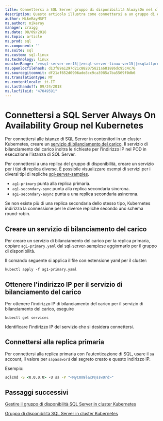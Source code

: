 ```yaml
---
title: Connettersi a SQL Server gruppo di disponibilità AlwaysOn nel cluster Kubernetes
description: Questo articolo illustra come connettersi a un gruppo di disponibilità AlwaysOn
author: MikeRayMSFT
ms.author: mikeray
manager: craigg
ms.date: 08/09/2018
ms.topic: article
ms.prod: sql
ms.component: ''
ms.suite: sql
ms.custom: sql-linux
ms.technology: linux
monikerRange: '>=sql-server-ver15||>=sql-server-linux-ver15||=sqlallproducts-allversions'
ms.openlocfilehash: d13f89a1297d21c882075821a681886dc95c4c76
ms.sourcegitcommit: df21af652d0906ade8cc9ca3985a7ba5569f0db6
ms.translationtype: MT
ms.contentlocale: it-IT
ms.lasthandoff: 09/24/2018
ms.locfileid: "47049591"
---
```

# <a name="connect-to-a-sql-server-always-on-availability-group-on-kubernetes"></a>Connettersi a SQL Server Always On Availability Group nel Kubernetes

Per connettersi alle istanze di SQL Server in contenitori in un cluster Kubernetes, creare un [servizio di bilanciamento del carico](http://kubernetes.io/docs/concepts/services-networking/service/#loadbalancer). Il servizio di bilanciamento del carico inoltra le richieste per l'indirizzo IP nel POD in esecuzione l'istanza di SQL Server.

Per connettersi a una replica del gruppo di disponibilità, creare un servizio per i tipi di replica diverse. È possibile visualizzare esempi di servizi per i diversi tipi di repliche [sql-server-samples](https://github.com/Microsoft/sql-server-samples/blob/master/samples/features/high%20availability/Kubernetes/sample-manifest-files/ag-services.yaml).

* `ag1-primary` punta alla replica primaria.
* `ag1-secondary-sync` punta alla replica secondaria sincrona.
* `ag1-secondary-async` punta a una replica secondaria asincrona.

Se non esiste più di una replica secondaria dello stesso tipo, Kubernetes indirizza la connessione per le diverse repliche secondo uno schema round-robin.

## <a name="create-a-load-balancer-service"></a>Creare un servizio di bilanciamento del carico

Per creare un servizio di bilanciamento del carico per la replica primaria, copiare `ag1-primary.yaml` dal [sql-server-samples]()e aggiornarlo per il gruppo di disponibilità.

Il comando seguente si applica il file con estensione yaml per il cluster:

```kubectl
kubectl apply -f ag1-primary.yaml
```

## <a name="get-the-ip-address-for-your-load-balancer-service"></a>Ottenere l'indirizzo IP per il servizio di bilanciamento del carico

Per ottenere l'indirizzo IP di bilanciamento del carico per il servizio di bilanciamento del carico, eseguire

```kubectl
kubectl get services
```

Identificare l'indirizzo IP del servizio che si desidera connettersi.

## <a name="connect-to-primary-replica"></a>Connettersi alla replica primaria

Per connettersi alla replica primaria con l'autenticazione di SQL, usare il `sa` account, il valore per `sapassword` dal segreto creato e questo indirizzo IP.

Esempio:

```cmd
sqlcmd -S <0.0.0.0> -U sa -P "<MyC0m9l&xP@ssw0rd>"
```

## <a name="next-steps"></a>Passaggi successivi

[Gestire il gruppo di disponibilità SQL Server in cluster Kubernetes](sql-server-linux-kubernetes-manage.md)

[Gruppo di disponibilità SQL Server in cluster Kubernetes](sql-server-ag-kubernetes.md)
